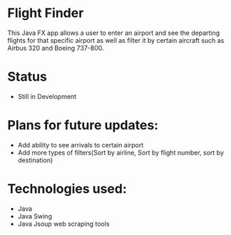 # Flight Finder
This Java FX app allows a user to enter an airport and see the departing flights for that specific airport as well as filter it by certain aircraft such as Airbus 320 and Boeing 737-800. 
# Status
* Still in Development

# Plans for future updates:  
* Add ability to see arrivals to certain airport
* Add more types of filters(Sort by airline, Sort by flight number, sort by destination)
 

  
# Technologies used:
* Java
* Java Swing 
* Java Jsoup web scraping tools
